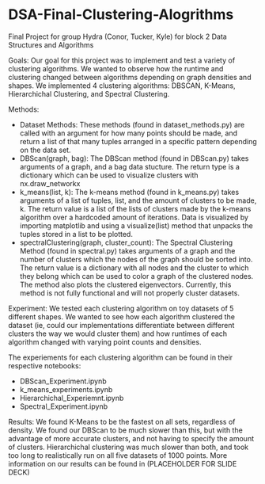 # DSA-Final-Clustering-Alogrithms
Final Project for group Hydra (Conor, Tucker, Kyle) for block 2 Data Structures and Algorithms


Goals:
Our goal for this project was to implement and test a variety of clustering algorithms. We wanted to observe how the runtime and clustering changed between algorithms depending on graph densities and shapes. We implemented 4 clustering algorithms: DBSCAN, K-Means, Hierarchichal Clustering, and Spectral Clustering. 


Methods:
- Dataset Methods: These methods (found in dataset_methods.py) are called with an argument for how many points should be made, and return a list of that many tuples arranged in a specific pattern depending on the data set.
- DBScan(graph, bag): The DBScan method (found in DBScan.py) takes arguments of a graph, and a bag data stucture. The return type is a dictionary which can be used to visualize clusters with nx.draw_networkx
- k_means(list, k): The k-means method (found in k_means.py) takes arguments of a list of tuples, list, and the amount of clusters to be made, k. The return value is a list of the lists of clusters made by the k-means algorithm over a hardcoded amount of iterations. Data is visualized by importing matplotlib and using a visualize(list) method that unpacks the tuples stored in a list to be plotted.
- spectralClustering(graph, cluster_count): The Spectral Clustering Method (found in spectral.py) takes arguments of a graph and the number of clusters which the nodes of the graph should be sorted into. The return value is a dictionary with all nodes and the cluster to which they belong which can be used to color a graph of the clustered nodes. The method also plots the clustered eigenvectors. Currently, this method is not fully functional and will not properly cluster datasets. 



Experiment:
We tested each clustering algorithm on toy datasets of 5 different shapes. We wanted to see how each algorithm clustered the dataset (ie, could our implementations differentiate between different clusters the way we would cluster them) and how runtimes of each algorithm changed with varying point counts and densities. 

The experiements for each clustering algorithm can be found in their respective notebooks:
- DBScan_Experiment.ipynb
- k_means_experiments.ipynb
- Hierarchichal_Experiemnt.ipynb
- Spectral_Experiment.ipynb

Results:
We found K-Means to be the fastest on all sets, regardless of density. We found our DBScan to be much slower than this, but with the advantage of more accurate clusters, and not having to specify the amount of clusters. Hierarchichal clustering was much slower than both, and took too long to realistically run on all five datasets of 1000 points. More information on our results can be found in (PLACEHOLDER FOR SLIDE DECK)
